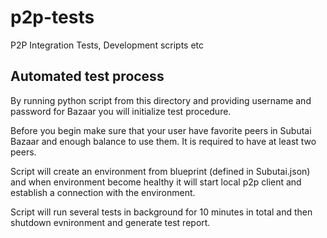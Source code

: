 # p2p-tests
P2P Integration Tests, Development scripts etc

## Automated test process

By running python script from this directory and providing username and password for Bazaar you will initialize 
test procedure.

Before you begin make sure that your user have favorite peers in Subutai Bazaar and enough balance to use them.
It is required to have at least two peers. 

Script will create an environment from blueprint (defined in Subutai.json) and when environment become healthy
it will start local p2p client and establish a connection with the environment. 

Script will run several tests in background for 10 minutes in total and then shutdown evnironment and generate
test report.